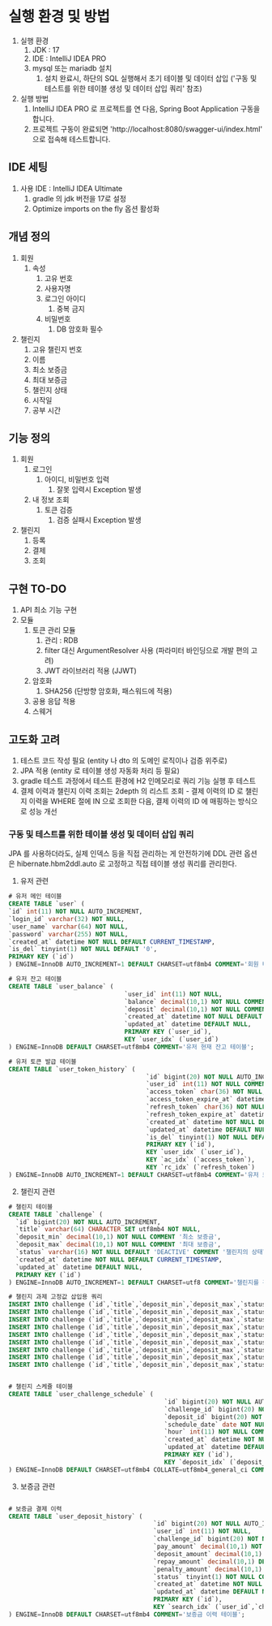 # 실행 환경 및 방법
1. 실행 환경
   1. JDK : 17
   2. IDE : IntelliJ IDEA PRO
   3. mysql 또는 mariadb 설치
      1. 설치 완료시, 하단의 SQL 실행해서 초기 테이블 및 데이터 삽입 ('구동 및 테스트를 위한 테이블 생성 및 데이터 삽입 쿼리' 참조)
2. 실행 방법
   1. IntelliJ IDEA PRO 로 프로젝트를 연 다음, Spring Boot Application 구동을 합니다.
   2. 프로젝트 구동이 완료되면 'http://localhost:8080/swagger-ui/index.html' 으로 접속해 테스트합니다.

## IDE 세팅
1. 사용 IDE : IntelliJ IDEA Ultimate
   1. gradle 의 jdk 버전을 17로 설정
   2. Optimize imports on the fly 옵션 활성화

## 개념 정의

1. 회원
    1. 속성
        1. 고유 번호
        2. 사용자명
        3. 로그인 아이디
            1. 중복 금지
        4. 비밀번호
            1. DB 암호화 필수
2. 챌린지
    1. 고유 챌린지 번호
    2. 이름
    3. 최소 보증금
    4. 최대 보증금
    5. 챌린지 상태
    6. 시작일
    7. 공부 시간

## 기능 정의

1. 회원
    1. 로그인
        1. 아이디, 비밀번호 입력
            1. 잘못 입력시 Exception 발생
    2. 내 정보 조회
        1. 토큰 검증
            1. 검증 실패시 Exception 발생
2. 챌린지
    1. 등록
    2. 결제
    3. 조회

## 구현 TO-DO

1. API 최소 기능 구현
2. 모듈
   1. 토큰 관리 모듈
      1. 관리 : RDB
      2. filter 대신 ArgumentResolver 사용 (파라미터 바인딩으로 개발 편의 고려)
      3. JWT 라이브러리 적용 (JJWT)
   2. 암호화
      1. SHA256 (단방향 암호화, 패스워드에 적용)
   3. 공용 응답 적용
   4. 스웨거

## 고도화 고려
1. 테스트 코드 작성 필요 (entity 나 dto 의 도메인 로직이나 검증 위주로)
2. JPA 적용 (entity 로 테이블 생성 자동화 처리 등 필요)
3. gradle 테스트 과정에서 테스트 환경에 H2 인메모리로 쿼리 기능 실행 후 테스트
4. 결제 이력과 챌린지 이력 조회는 2depth 의 리스트 조회 - 결제 이력의 ID 로 챌린지 이력을 WHERE 절에 IN 으로 조회한 다음, 결제 이력의 ID 에 매핑하는 방식으로 성능 개선

### 구동 및 테스트를 위한 테이블 생성 및 데이터 삽입 쿼리
JPA 를 사용하더라도, 
실제 인덱스 등을 직접 관리하는 게 안전하기에 DDL 관련 옵션은 hibernate.hbm2ddl.auto 로 고정하고 
직접 테이블 생성 쿼리를 관리한다.

1. 유저 관련

```SQL
# 유저 메인 테이블
CREATE TABLE `user` (
`id` int(11) NOT NULL AUTO_INCREMENT,
`login_id` varchar(32) NOT NULL,
`user_name` varchar(64) NOT NULL,
`password` varchar(255) NOT NULL,
`created_at` datetime NOT NULL DEFAULT CURRENT_TIMESTAMP,
`is_del` tinyint(1) NOT NULL DEFAULT '0',
PRIMARY KEY (`id`)
) ENGINE=InnoDB AUTO_INCREMENT=1 DEFAULT CHARSET=utf8mb4 COMMENT='회원 테이블';

# 유저 잔고 테이블
CREATE TABLE `user_balance` (
                                `user_id` int(11) NOT NULL,
                                `balance` decimal(10,1) NOT NULL COMMENT '현재 잔고',
                                `deposit` decimal(10,1) NOT NULL COMMENT '현재 챌린지에 참여 중인 보증금',
                                `created_at` datetime NOT NULL DEFAULT CURRENT_TIMESTAMP,
                                `updated_at` datetime DEFAULT NULL,
                                PRIMARY KEY (`user_id`),
                                KEY `user_idx` (`user_id`)
) ENGINE=InnoDB DEFAULT CHARSET=utf8mb4 COMMENT='유저 현재 잔고 테이블';

# 유저 토큰 발급 테이블
CREATE TABLE `user_token_history` (
                                      `id` bigint(20) NOT NULL AUTO_INCREMENT,
                                      `user_id` int(11) NOT NULL COMMENT 'user 테이블 PK',
                                      `access_token` char(36) NOT NULL,
                                      `access_token_expire_at` datetime DEFAULT NULL,
                                      `refresh_token` char(36) NOT NULL COMMENT '회원 세션 갱신용 토큰',
                                      `refresh_token_expire_at` datetime DEFAULT NULL,
                                      `created_at` datetime NOT NULL DEFAULT CURRENT_TIMESTAMP,
                                      `updated_at` datetime DEFAULT NULL,
                                      `is_del` tinyint(1) NOT NULL DEFAULT '0' COMMENT '토큰 활성화 상태 - 0 : 사용 가능 / 1 : 사용 불가능',
                                      PRIMARY KEY (`id`),
                                      KEY `user_idx` (`user_id`),
                                      KEY `ac_idx` (`access_token`),
                                      KEY `rc_idx` (`refresh_token`)
) ENGINE=InnoDB AUTO_INCREMENT=1 DEFAULT CHARSET=utf8mb4 COMMENT='유저 토큰 발급 이력 테이블';

```

2. 챌린지 관련


```SQL
# 챌린지 테이블
CREATE TABLE `challenge` (
  `id` bigint(20) NOT NULL AUTO_INCREMENT,
  `title` varchar(64) CHARACTER SET utf8mb4 NOT NULL,
  `deposit_min` decimal(10,1) NOT NULL COMMENT '최소 보증금',
  `deposit_max` decimal(10,1) NOT NULL COMMENT '최대 보증금',
  `status` varchar(16) NOT NULL DEFAULT 'DEACTIVE' COMMENT '챌린지의 상태\n활성화, 비활성화 / ACTVIE, DEACTIVE',
  `created_at` datetime NOT NULL DEFAULT CURRENT_TIMESTAMP,
  `updated_at` datetime DEFAULT NULL,
  PRIMARY KEY (`id`)
) ENGINE=InnoDB AUTO_INCREMENT=1 DEFAULT CHARSET=utf8 COMMENT='챌린지를 관리하는 메인 테이블';

# 챌린지 과제 고정값 삽입용 쿼리
INSERT INTO challenge (`id`,`title`,`deposit_min`,`deposit_max`,`status`,`created_at`,`updated_at`) VALUES (1,'원하는 일정으로\n공부하기',10000.0,100000.0,'ACTIVE','2024-10-03 16:53:58',NULL);
INSERT INTO challenge (`id`,`title`,`deposit_min`,`deposit_max`,`status`,`created_at`,`updated_at`) VALUES (2,'월요일 1시간 공부\n하기',10000.0,50000.0,'ACTIVE','2024-10-03 16:53:58',NULL);
INSERT INTO challenge (`id`,`title`,`deposit_min`,`deposit_max`,`status`,`created_at`,`updated_at`) VALUES (3,'화요일 1시간 공부\n하기',10000.0,50000.0,'ACTIVE','2024-10-03 16:53:58',NULL);
INSERT INTO challenge (`id`,`title`,`deposit_min`,`deposit_max`,`status`,`created_at`,`updated_at`) VALUES (4,'수요일 1시간 공부\n하기',10000.0,50000.0,'ACTIVE','2024-10-03 16:53:58',NULL);
INSERT INTO challenge (`id`,`title`,`deposit_min`,`deposit_max`,`status`,`created_at`,`updated_at`) VALUES (5,'목요일 1시간 공부 하기',10000.0,50000.0,'ACTIVE','2024-10-03 16:53:58',NULL);
INSERT INTO challenge (`id`,`title`,`deposit_min`,`deposit_max`,`status`,`created_at`,`updated_at`) VALUES (6,'금요일 1시간 공부 하기',10000.0,50000.0,'ACTIVE','2024-10-03 16:53:58',NULL);
INSERT INTO challenge (`id`,`title`,`deposit_min`,`deposit_max`,`status`,`created_at`,`updated_at`) VALUES (7,'토요일 1시간 공부\n하기',10000.0,50000.0,'ACTIVE','2024-10-03 16:53:58',NULL);
INSERT INTO challenge (`id`,`title`,`deposit_min`,`deposit_max`,`status`,`created_at`,`updated_at`) VALUES (8,'일요일 1시간 공부\n하기',10000.0,50000.0,'ACTIVE','2024-10-03 16:53:58',NULL);
INSERT INTO challenge (`id`,`title`,`deposit_min`,`deposit_max`,`status`,`created_at`,`updated_at`) VALUES (9,'노출되면 안 되는 챌린지',12345.0,12456.0,'DEACTIVE','2024-10-03 17:04:24',NULL);


# 챌린지 스케쥴 테이블
CREATE TABLE `user_challenge_schedule` (
                                           `id` bigint(20) NOT NULL AUTO_INCREMENT,
                                           `challenge_id` bigint(20) NOT NULL,
                                           `deposit_id` bigint(20) NOT NULL,
                                           `schedule_date` date NOT NULL COMMENT '챌린지 스케줄 날짜',
                                           `hour` int(11) NOT NULL COMMENT '스케줄 시간 (시간 단위)',
                                           `created_at` datetime NOT NULL DEFAULT current_timestamp(),
                                           `updated_at` datetime DEFAULT NULL,
                                           PRIMARY KEY (`id`),
                                           KEY `deposit_idx` (`deposit_id`)
) ENGINE=InnoDB DEFAULT CHARSET=utf8mb4 COLLATE=utf8mb4_general_ci COMMENT='유저별 챌린지 스케줄 테이블';


```


3. 보증금 관련

```SQL

# 보증금 결제 이력
CREATE TABLE `user_deposit_history` (
                                        `id` bigint(20) NOT NULL AUTO_INCREMENT,
                                        `user_id` int(11) NOT NULL,
                                        `challenge_id` bigint(20) NOT NULL COMMENT '참여한 챌린지 ID',
                                        `pay_amount` decimal(10,1) NOT NULL COMMENT '실제 결제 금액',
                                        `deposit_amount` decimal(10,1) NOT NULL COMMENT '챌린지 참여로 적용된 보증금 금액',
                                        `repay_amount` decimal(10,1) DEFAULT NULL COMMENT '목표 달성으로 환급된 보증금',
                                        `penalty_amount` decimal(10,1) DEFAULT NULL COMMENT '목표 달성 실패로 차감된 보증금',
                                        `status` tinyint(1) NOT NULL COMMENT '보증금 상태 - 1: 도전 중, 2: 성공(목표 달성, 패널티 X), 3: 실패:(목표 일부 달성, 패널티 O)',
                                        `created_at` datetime NOT NULL DEFAULT CURRENT_TIMESTAMP,
                                        `updated_at` datetime DEFAULT NULL,
                                        PRIMARY KEY (`id`),
                                        KEY `search_idx` (`user_id`,`challenge_id`)
) ENGINE=InnoDB DEFAULT CHARSET=utf8mb4 COMMENT='보증금 이력 테이블';


```

